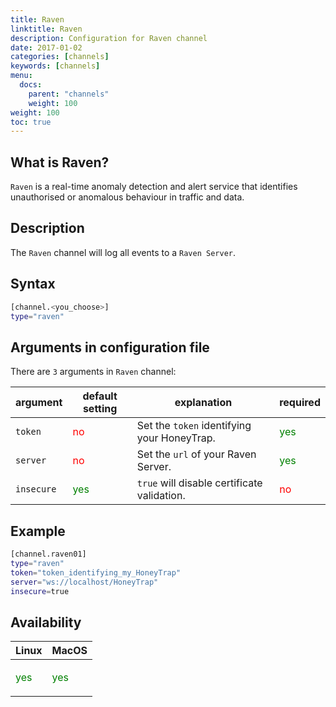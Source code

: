 ```yaml
---
title: Raven
linktitle: Raven
description: Configuration for Raven channel
date: 2017-01-02
categories: [channels]
keywords: [channels]
menu:
  docs:
    parent: "channels"
    weight: 100
weight: 100
toc: true
---
```

## What is Raven?

`Raven` is a real-time anomaly detection and alert service that identifies unauthorised or anomalous behaviour in traffic and data.

## Description

The `Raven` channel will log all events to a `Raven Server`.

## Syntax

```bash
[channel.<you_choose>]
type="raven"
```

## Arguments in configuration file

There are `3` arguments in `Raven` channel:

 argument  | default setting | explanation | required
  ---  | --- | --- | ---
`token` |  <span style="color:red">no</span> | Set the `token` identifying your HoneyTrap. | <span style="color:green">yes</span>
`server` | <span style="color:red">no</span> | Set the `url` of your Raven Server. | <span style="color:green">yes</span>
`insecure` | <span style="color:green">yes</span> | `true` will disable certificate validation. | <span style="color:red">no</span>

## Example

```bash
[channel.raven01]
type="raven"
token="token_identifying_my_HoneyTrap"
server="ws://localhost/HoneyTrap"
insecure=true
```

## Availability

 Linux   | MacOS
  ---  | ---
  <p style="color:green">yes</p>  | <p style="color:green">yes</p>
